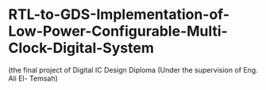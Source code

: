 # RTL-to-GDS-Implementation-of-Low-Power-Configurable-Multi-Clock-Digital-System
(the final project of Digital IC Design Diploma (Under the supervision of Eng. Ali El- Temsah)
